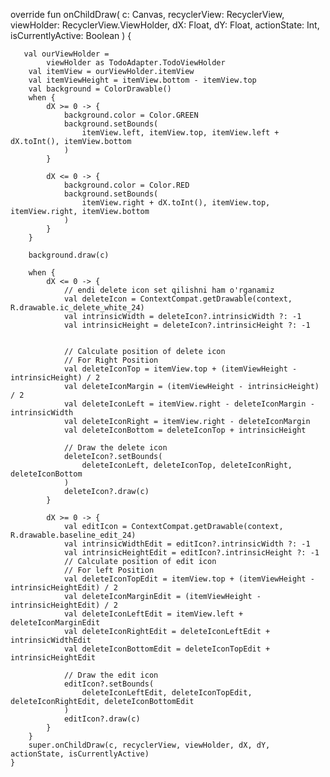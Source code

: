  override fun onChildDraw(
        c: Canvas,
        recyclerView: RecyclerView,
        viewHolder: RecyclerView.ViewHolder,
        dX: Float,
        dY: Float,
        actionState: Int,
        isCurrentlyActive: Boolean
    ) {
        
       val ourViewHolder =
            viewHolder as TodoAdapter.TodoViewHolder 
        val itemView = ourViewHolder.itemView
        val itemViewHeight = itemView.bottom - itemView.top
        val background = ColorDrawable()
        when {
            dX >= 0 -> {
                background.color = Color.GREEN
                background.setBounds(
                    itemView.left, itemView.top, itemView.left + dX.toInt(), itemView.bottom
                )
            }

            dX <= 0 -> {
                background.color = Color.RED
                background.setBounds(
                    itemView.right + dX.toInt(), itemView.top, itemView.right, itemView.bottom
                )
            }
        }

        background.draw(c)

        when {
            dX <= 0 -> {
                // endi delete icon set qilishni ham o'rganamiz
                val deleteIcon = ContextCompat.getDrawable(context, R.drawable.ic_delete_white_24)
                val intrinsicWidth = deleteIcon?.intrinsicWidth ?: -1
                val intrinsicHeight = deleteIcon?.intrinsicHeight ?: -1


                // Calculate position of delete icon
                // For Right Position
                val deleteIconTop = itemView.top + (itemViewHeight - intrinsicHeight) / 2
                val deleteIconMargin = (itemViewHeight - intrinsicHeight) / 2
                val deleteIconLeft = itemView.right - deleteIconMargin - intrinsicWidth
                val deleteIconRight = itemView.right - deleteIconMargin
                val deleteIconBottom = deleteIconTop + intrinsicHeight

                // Draw the delete icon
                deleteIcon?.setBounds(
                    deleteIconLeft, deleteIconTop, deleteIconRight, deleteIconBottom
                )
                deleteIcon?.draw(c)
            }

            dX >= 0 -> {
                val editIcon = ContextCompat.getDrawable(context, R.drawable.baseline_edit_24)
                val intrinsicWidthEdit = editIcon?.intrinsicWidth ?: -1
                val intrinsicHeightEdit = editIcon?.intrinsicHeight ?: -1
                // Calculate position of edit icon
                // For left Position
                val deleteIconTopEdit = itemView.top + (itemViewHeight - intrinsicHeightEdit) / 2
                val deleteIconMarginEdit = (itemViewHeight - intrinsicHeightEdit) / 2
                val deleteIconLeftEdit = itemView.left + deleteIconMarginEdit
                val deleteIconRightEdit = deleteIconLeftEdit + intrinsicWidthEdit
                val deleteIconBottomEdit = deleteIconTopEdit + intrinsicHeightEdit

                // Draw the edit icon
                editIcon?.setBounds(
                    deleteIconLeftEdit, deleteIconTopEdit, deleteIconRightEdit, deleteIconBottomEdit
                )
                editIcon?.draw(c)
            }
        }
        super.onChildDraw(c, recyclerView, viewHolder, dX, dY, actionState, isCurrentlyActive)
    }
